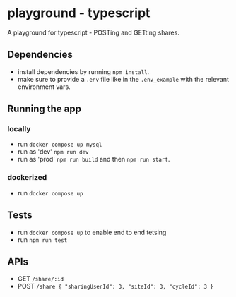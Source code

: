 # playground - typescript

A playground for typescript - POSTing and GETting shares.

## Dependencies 
- install dependencies by running `npm install`.
- make sure to provide a `.env` file like in the `.env_example` with the relevant environment vars.

## Running the app
### locally
- run `docker compose up mysql`
- run as 'dev' `npm run dev`
- run as 'prod' `npm run build` and then `npm run start`.

### dockerized
- run `docker compose up`

## Tests
- run `docker compose up` to enable end to end tetsing
- run `npm run test`

## APIs
- GET `/share/:id`
- POST `/share { "sharingUserId": 3, "siteId": 3, "cycleId": 3 }`